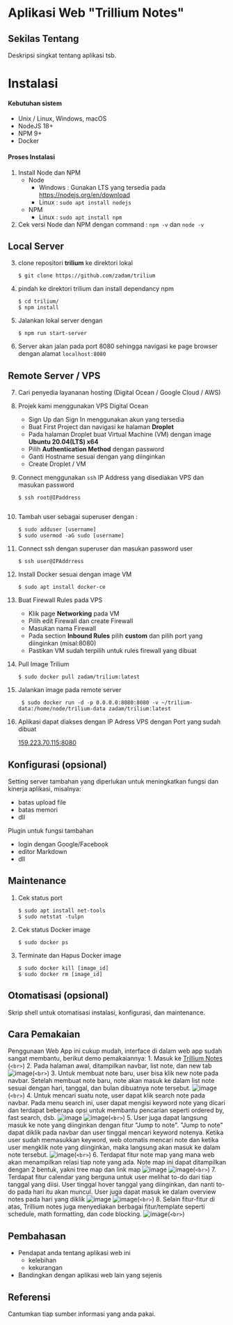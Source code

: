 # Aplikasi Web "Trillium Notes"


## Sekilas Tentang

Deskripsi singkat tentang aplikasi tsb.


# Instalasi

#### Kebutuhan sistem
- Unix / Linux, Windows, macOS
- NodeJS 18+
- NPM 9+
- Docker

#### Proses Instalasi

1. Install Node dan NPM 
    - Node
        - Windows : Gunakan LTS yang tersedia pada https://nodejs.org/en/download
        - Linux : `sudo apt install nodejs`
    - NPM
        - Linux : `sudo apt install npm` 
2. Cek versi Node dan NPM dengan command : `npm -v` dan `node -v`

## Local Server
3. clone repositori **trilium** ke direktori lokal
    ```
    $ git clone https://github.com/zadam/trilium
    ```
4. pindah ke direktori trilium dan install dependancy npm
    ```
    $ cd trilium/
    $ npm install
    ```
5. Jalankan lokal server dengan
    ```
    $ npm run start-server
    ```
6. Server akan jalan pada port 8080 sehingga navigasi ke page browser dengan alamat ```localhost:8080```

## Remote Server / VPS
7. Cari penyedia layananan hosting (Digital Ocean / Google Cloud / AWS)

8. Projek kami menggunakan VPS Digital Ocean

    - Sign Up dan Sign In menggunakan akun yang tersedia
    - Buat First Project dan navigasi ke halaman **Droplet**
    - Pada halaman Droplet buat Virtual Machine (VM) dengan image **Ubuntu 20.04(LTS) x64**
    - Pilih **Authentication Method** dengan password
    - Ganti Hostname sesuai dengan yang diinginkan
    - Create Droplet / VM
9. Connect menggunakan ```ssh``` IP Address yang disediakan VPS dan masukan password

    ```$ ssh root@IPaddress ```

    <Image />

10. Tambah user sebagai superuser dengan :
    ```
    $ sudo adduser [username]
    $ sudo usermod -aG sudo [username]
    ```
11. Connect ssh dengan superuser dan masukan password user

    ```$ ssh user@IPAddrress```

12. Install Docker sesuai dengan image VM

    ```$ sudo apt install docker-ce ```

13. Buat Firewall Rules pada VPS

    - Klik page **Networking** pada VM
    - Pilih edit Firewall dan create Firewall
    - Masukan nama Firewall
    - Pada section **Inbound Rules** pilih **custom** dan pilih port yang diinginkan (misal:8080)
    - Pastikan VM sudah terpilih untuk rules firewall yang dibuat

14. Pull Image Trilium

    ```$ sudo docker pull zadam/trilium:latest```

15. Jalankan image pada remote server
    
    ``` $ sudo docker run -d -p 0.0.0.0:8080:8080 -v ~/trilium-data:/home/node/trilium-data zadam/trilium:latest```

16. Aplikasi dapat diakses dengan IP Adress VPS dengan Port yang sudah dibuat

    [159.223.70.115:8080](http://159.223.70.115:8080)


## Konfigurasi (opsional)

Setting server tambahan yang diperlukan untuk meningkatkan fungsi dan kinerja aplikasi, misalnya:
- batas upload file
- batas memori
- dll

Plugin untuk fungsi tambahan
- login dengan Google/Facebook
- editor Markdown
- dll


##  Maintenance

1. Cek status port

    ```
    $ sudo apt install net-tools
    $ sudo netstat -tulpn
    ```
2. Cek status Docker image

    ```
    $ sudo docker ps
    ```

3. Terminate dan Hapus Docker image

    ```
    $ sudo docker kill [image_id]
    $ sudo docker rm [image_id] 
    ```


## Otomatisasi (opsional)

Skrip shell untuk otomatisasi instalasi, konfigurasi, dan maintenance.


## Cara Pemakaian

Penggunaan Web App ini cukup mudah, interface di dalam web app sudah sangat membantu, berikut demo pemakaiannya:
    1. Masuk ke [Trillium Notes](http://159.223.70.115:8080) (`<br>`)
    2. Pada halaman awal, ditampilkan navbar, list note, dan new tab
    ![image](https://github.com/mirzahm14/trillium-notes/assets/88041796/b8aaad10-f534-49e4-8b62-277eb1cd984b)(`<br>`)
    3. Untuk membuat note baru, user bisa klik new note pada navbar. Setelah membuat note baru, note akan masuk ke dalam list note sesuai dengan hari, tanggal, dan bulan dibuatnya note tersebut.
    ![image](https://github.com/mirzahm14/trillium-notes/assets/88041796/0e2b5c68-837f-4ccb-bcb4-e873a8f239ac)(`<br>`)
    4. Untuk mencari suatu note, user dapat klik search note pada navbar. Pada menu search ini, user dapat mengisi keyword note yang dicari dan terdapat beberapa opsi untuk membantu pencarian seperti ordered by, fast search, dsb.
    ![image](https://github.com/mirzahm14/trillium-notes/assets/88041796/d4537138-0690-4b97-82fa-5a15d04d27d6)
    ![image](https://github.com/mirzahm14/trillium-notes/assets/88041796/7d47ad9f-87e3-4df6-b0b3-5d91da8b1381)(`<br>`)
    5. User juga dapat langsung masuk ke note yang diinginkan dengan fitur "Jump to note". "Jump to note" dapat diklik pada navbar dan user tinggal mencari keyword notenya. Ketika user sudah memasukkan keyword, web otomatis mencari note dan ketika user mengklik note yang diinginkan, maka langsung akan masuk ke dalam note tersebut.
    ![image](https://github.com/mirzahm14/trillium-notes/assets/88041796/4266d4a0-dbee-4c7c-a71a-4ca5a0e0bfdf)(`<br>`)
    6. Terdapat fitur note map yang mana web akan menampilkan relasi tiap note yang ada. Note map ini dapat ditampilkan dengan 2 bentuk, yakni tree map dan link map
    ![image](https://github.com/mirzahm14/trillium-notes/assets/88041796/068a281a-7a8c-491b-adf4-80ad36cb0a29)
    ![image](https://github.com/mirzahm14/trillium-notes/assets/88041796/e8eaa1a5-8937-45e0-ae28-1fba65cf35c1)(`<br>`)
    7. Terdapat fitur calendar yang berguna untuk user melihat to-do dari tiap tanggal yang diisi. User tinggal hover tanggal yang diinginkan, dan nanti to-do pada hari itu akan muncul. User juga dapat masuk ke dalam overview notes pada hari yang diklik
    ![image](https://github.com/mirzahm14/trillium-notes/assets/88041796/0f11b2ef-dc0d-469b-bf38-a0234152f2ad)
    ![image](https://github.com/mirzahm14/trillium-notes/assets/88041796/ae6f6fd7-57ca-4f2a-b627-cda3b61e5dc5)(`<br>`)
    8. Selain fitur-fitur di atas, Trillium notes juga menyediakan berbagai fitur/template seperti schedule, math formatting, dan code blocking.
    ![image](https://github.com/mirzahm14/trillium-notes/assets/88041796/bdac6290-e811-45a1-9d61-7977b961a998)(`<br>`)
## Pembahasan

- Pendapat anda tentang aplikasi web ini
    - kelebihan
    - kekurangan
- Bandingkan dengan aplikasi web lain yang sejenis


## Referensi

Cantumkan tiap sumber informasi yang anda pakai.
